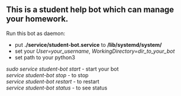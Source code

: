 <h2>This is a student help bot which can manage your homework.</h2>

Run this bot as daemon:
<ul>
	<li>put <b>./service/student-bot.service</b> to <b>/lib/systemd/system/</b></li>
	<li>set your <i>User=your_username</i>, <i>WorkingDirectory=dir_to_your_bot</i></li>
	<li>set path to your python3</li>
</ul>
	
<i color="#2D9CDB">sudo service student-bot start</i> - start your bot<br>
<i color="#2D9CDB">service student-bot stop</i> - to stop<br>
<i color="#2D9CDB">service student-bot restart</i> - to restart<br>
<i color="#2D9CDB">service student-bot status</i> - to see status<br>

